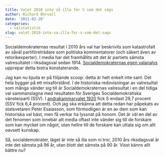 ```yaml
---
title: Valet 2010 inte så illa för S som det sägs
author: Richard Öhrvall
date: '2011-02-20'
categories:
  - valstatistik
slug: valet-2010-inte-sa-illa-for-s-som-det-sags
---
```


Socialdemokraternas resultat i 2010 års val har beskrivits som katastrofalt av såväl partiföreträdare som politiska kommentatorer (och säkert även av retorikexperter). I media har det framhållits att det är partiets sämsta valresultatet i riksdagsval sedan 1914. [Socialdemokraternas egen valanalys](http://www.socialdemokraterna.se/upload/Kriskommissionen/Valanalys2010.pdf) upprepar detta bistra konstaterande.

Jag kan nu bjuda er på följande scoop: detta är helt enkelt inte sant. Det hela bygger på ett missförstånd. I de historiska redovisningar av valresultat som många vänder sig till är Socialdemokraternas valresultat i en del tidiga val sammanslagna med resultaten för Sveriges Socialdemokratiska vänsterparti (SSV). I [andrakammarvalet 1920](http://www.scb.se/Grupp/Hitta_statistik/Historisk_statistik/_Dokument/Valstatistiken/Valstatistik%20Riksdagsmannavalen%20varen%201918%201919%201920.pdf) fick S endast 29,7 procent (SSV fick 6,4 procent). Och jag ska erkänna att detta redan har påpekats av statsvetaren Peter Esaiasson, som förmodligen är en av dem som kan historiska val bäst, men få verkar ha lyssnat på honom. Det är väl en del av det fenomen som innebär att media oftast inte vänder sig till de forskare som kan mycket om något, utan hellre till de forskare kan uttala sig om allt oavsett kunskap.

Så, socialdemokrater, läget är inte så illa som ni tror, 2010 års riksdagsval är inte det sämsta på 96 år, utan blott det sämsta på 90 år. Visst känns allt bättre nu?

